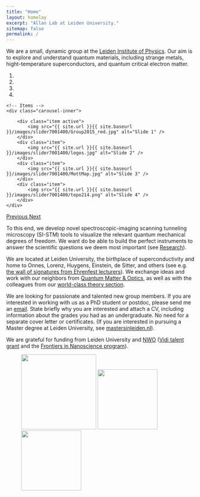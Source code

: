 ```yaml
---
title: "Home"
layout: homelay
excerpt: "Allan Lab at Leiden University."
sitemap: false
permalink: /
---
```


We are a small, dynamic group at the [Leiden Institute of Physics](http://www.physics.leidenuniv.nl). Our aim is to explore and understand quantum materials, including strange metals, hight-temperature superconductors, and quantum critical electron matter. 
 

<div id="carousel" class="carousel slide" data-ride="carousel" data-interval="5000" data-pause="hover">
    <!-- Menu -->
    <ol class="carousel-indicators">
        <li data-target="#carousel" data-slide-to="0" class="active"></li>
        <li data-target="#carousel" data-slide-to="1"></li>
        <li data-target="#carousel" data-slide-to="2"></li>
        <li data-target="#carousel" data-slide-to="3"></li>
    </ol>

    <!-- Items -->
    <div class="carousel-inner">

        <div class="item active">
            <img src="{{ site.url }}{{ site.baseurl }}/images/slider7001400/Group2015_red.jpg" alt="Slide 1" />
        </div>
        <div class="item">
            <img src="{{ site.url }}{{ site.baseurl }}/images/slider7001400/logos.jpg" alt="Slide 2" />
        </div>
        <div class="item">
            <img src="{{ site.url }}{{ site.baseurl }}/images/slider7001400/MottMap.jpg" alt="Slide 3" />
        </div>
        <div class="item">
            <img src="{{ site.url }}{{ site.baseurl }}/images/slider7001400/topo214.png" alt="Slide 4" />
        </div>
    </div> 
  <a class="left carousel-control" href="#carousel" role="button" data-slide="prev">
    <span class="glyphicon glyphicon-chevron-left" aria-hidden="true"></span>
    <span class="sr-only">Previous</span>
  </a>
  <a class="right carousel-control" href="#carousel" role="button" data-slide="next">
    <span class="glyphicon glyphicon-chevron-right" aria-hidden="true"></span>
    <span class="sr-only">Next</span>
  </a>
</div>




To this end, we develop novel spectroscopic-imaging scanning tunneling microscopy (SI-STM) tools to visualize the relevant quantum mechanical degrees of freedom. We want do be able to build the perfect instruments to answer the  scientific questions we deem most important (see [Research](research)).

We are located at Leiden University, the birthplace of superconductivity and home to Onnes, Lorenz, Huygens, Einstein, de Sitter, and others (see e.g. [the wall of signatures from Ehrenfest lecturers](https://www.lorentz.leidenuniv.nl/history/colloquium/muur_heel.html)). We exchange ideas and work with our neighbors from [Quantum Matter & Optics](http://www.physics.leidenuniv.nl/qo-home), as well as with the colleagues from our [world-class theory section](https://www.lorentz.leidenuniv.nl).

We are looking for passionate and talented new group members. If you are interested in working with us as a PhD student or postdoc, please send me an [email](mailto:milan.allan@gmail.com). State briefly why you are interested and attach a CV, including information about the grades you had as an undergraduate. No need for a separate cover letter or certificates. (If you are interested in pursuing a Master degree at Leiden University, see [mastersinleiden.nl](http://www.mastersinleiden.nl/programmes/physics/en/introduction)).


We are grateful for funding from Leiden University and [NWO](www.nwo.nl) ([Vidi talent grant](http://www.nwo.nl/en/research-and-results/programmes/Talent+Scheme) and the [Frontiers in Nanoscience program](https://www.universiteitleiden.nl/en/research/research-projects/science/frontiers-of-nanoscience-nanofront)).

<figure class="third">
	<img src="{{ site.url }}{{ site.baseurl }}/images/logopic/Logo_Leiden.jpg" style="width: 200px">
	<img src="{{ site.url }}{{ site.baseurl }}/images/logopic/Logo_Nanofront.jpg" style="width: 160px">
	<img src="{{ site.url }}{{ site.baseurl }}/images/logopic/Logo_NWO.jpg" style="width: 160px">
</figure>






